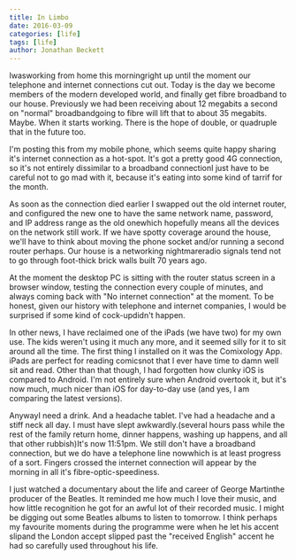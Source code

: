```yaml
---
title: In Limbo
date: 2016-03-09
categories: [life]
tags: [life]
author: Jonathan Beckett
---
```


Iwasworking from home this morningright up until the moment our telephone and internet connections cut out. Today is the day we become members of the modern developed world, and finally get fibre broadband to our house. Previously we had been receiving about 12 megabits a second on "normal" broadbandgoing to fibre will lift that to about 35 megabits. Maybe. When it starts working. There is the hope of double, or quadruple that in the future too.

I'm posting this from my mobile phone, which seems quite happy sharing it's internet connection as a hot-spot. It's got a pretty good 4G connection, so it's not entirely dissimilar to a broadband connectionI just have to be careful not to go mad with it, because it's eating into some kind of tarrif for the month.

As soon as the connection died earlier I swapped out the old internet router, and configured the new one to have the same network name, password, and IP address range as the old onewhich hopefully means all the devices on the network still work. If we have spotty coverage around the house, we'll have to think about moving the phone socket and/or running a second router perhaps. Our house is a networking nightmareradio signals tend not to go through foot-thick brick walls built 70 years ago.

At the moment the desktop PC is sitting with the router status screen in a browser window, testing the connection every couple of minutes, and always coming back with "No internet connection" at the moment. To be honest, given our history with telephone and internet companies, I would be surprised if some kind of cock-updidn't happen.

In other news, I have reclaimed one of the iPads (we have two) for my own use. The kids weren't using it much any more, and it seemed silly for it to sit around all the time. The first thing I installed on it was the Comixology App. iPads are perfect for reading comicsnot that I ever have time to damn well sit and read. Other than that though, I had forgotten how clunky iOS is compared to Android. I'm not entirely sure when Android overtook it, but it's now much, much nicer than iOS for day-to-day use (and yes, I am comparing the latest versions).

AnywayI need a drink. And a headache tablet. I've had a headache and a stiff neck all day. I must have slept awkwardly.(several hours pass while the rest of the family return home, dinner happens, washing up happens, and all that other rubbish)It's now 11:51pm. We still don't have a broadband connection, but we do have a telephone line nowwhich is at least progress of a sort. Fingers crossed the internet connection will appear by the morning in all it's fibre-optic-speediness.

I just watched a documentary about the life and career of George Martinthe producer of the Beatles. It reminded me how much I love their music, and how little recognition he got for an awful lot of their recorded music. I might be digging out some Beatles albums to listen to tomorrow. I think perhaps my favourite moments during the programme were when he let his accent slipand the London accept slipped past the "received English" accent he had so carefully used throughout his life.